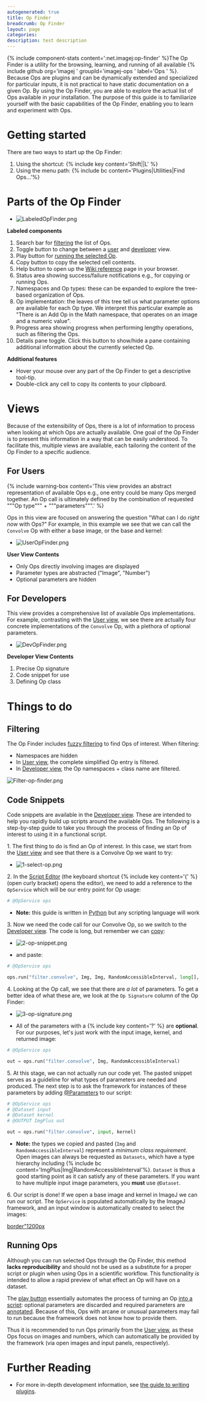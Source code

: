 ```yaml
---
autogenerated: true
title: Op Finder
breadcrumb: Op Finder
layout: page
categories: 
description: test description
---
```


{% include component-stats content=':net.imagej:op-finder' %}The Op Finder is a utility for the browsing, learning, and running of all available {% include github org='imagej ' groupId='imagej-ops ' label='Ops ' %}. Because Ops are plugins and can be dynamically extended and specialized for particular inputs, it is not practical to have static documentation on a given Op. By using the Op Finder, you are able to explore the actual list of Ops available in *your* installation. The purpose of this guide is to familiarize yourself with the basic capabilities of the Op Finder, enabling you to learn and experiment with Ops.

# Getting started

There are two ways to start up the Op Finder:

1.  Using the shortcut: {% include key content='Shift||L' %}
2.  Using the menu path: {% include bc content='Plugins|Utilities|Find Ops...'%}

# Parts of the Op Finder

  -   
    ![LabeledOpFinder.png](/images/pages/LabeledOpFinder.png "LabeledOpFinder.png")

**Labeled components**

1.  Search bar for [filtering](#Filtering "wikilink") the list of Ops.
2.  Toggle button to change between a [user](#For_Users "wikilink") and [developer](#For_Developers "wikilink") view.
3.  Play button for [running the selected Op](#Running_Ops "wikilink").
4.  Copy button to copy the selected cell contents.
5.  Help button to open up the [Wiki reference](ImageJ_Ops "wikilink") page in your browser.
6.  Status area showing success/failure notifications e.g., for copying or running Ops.
7.  Namespaces and Op types: these can be expanded to explore the tree-based organization of Ops.
8.  Op implementation: the leaves of this tree tell us what parameter options are available for each Op type. We interpret this particular example as "There is an Add Op in the Math namespace, that operates on an image and a numeric value".
9.  Progress area showing progress when performing lengthy operations, such as filtering the Ops.
10. Details pane toggle. Click this button to show/hide a pane containing additional information about the currently selected Op.

**Additional features**

  - Hover your mouse over any part of the Op Finder to get a descriptive tool-tip.
  - Double-click any cell to copy its contents to your clipboard.

# Views

Because of the extensibility of Ops, there is a lot of information to process when looking at which Ops are actually available. One goal of the Op Finder is to present this information in a way that can be easily understood. To facilitate this, multiple views are available, each tailoring the content of the Op Finder to a specific audience.

## For Users

{% include warning-box content='This view provides an abstract representation of available Ops e.g., one entry could be many Ops merged together. An Op call is ultimately defined by the combination of requested """Op type""" + """parameters""".' %}

Ops in this view are focused on answering the question "What can I do *right now* with Ops?" For example, in this example we see that we can call the `Convolve` Op with either a base image, or the base and kernel:

  -   
    ![UserOpFinder.png](/images/pages/UserOpFinder.png "UserOpFinder.png")

**User View Contents**

  - Only Ops directly involving images are displayed
  - Parameter types are abstracted ("Image", "Number")
  - Optional parameters are hidden

## For Developers

This view provides a comprehensive list of available Ops implementations. For example, contrasting with the [User view](#For_Users "wikilink"), we see there are actually four concrete implementations of the `Convolve` Op, with a plethora of optional parameters.

  -   
    ![DevOpFinder.png](/images/pages/DevOpFinder.png "DevOpFinder.png")

**Developer View Contents**

1.  Precise Op signature
2.  Code snippet for use
3.  Defining Op class

# Things to do

## Filtering

The Op Finder includes [fuzzy filtering](Wikipedia_Approximate_string_matching "wikilink") to find Ops of interest. When filtering:

  - Namespaces are hidden
  - In [User view](#For_Users "wikilink"), the complete simplified Op entry is filtered.
  - In [Developer view](#For_Developers "wikilink"), the Op namespaces + class name are filtered.

![Filter-op-finder.png](/images/pages/Filter-op-finder.png "Filter-op-finder.png")

## Code Snippets

Code snippets are available in the [Developer view](#For_Developers "wikilink"). These are intended to help you rapidly build up scripts around the available Ops. The following is a step-by-step guide to take you through the process of finding an Op of interest to using it in a functional script.

1\. The first thing to do is find an Op of interest. In this case, we start from the [User view](#For_Users "wikilink") and see that there is a Convolve Op we want to try:

  -   
    ![1-select-op.png](/images/pages/1-select-op.png "1-select-op.png")

2\. In the [Script Editor](Script_Editor "wikilink") (the keyboard shortcut {% include key content='{' %} (open curly bracket) opens the editor), we need to add a reference to the `OpService` which will be our entry point for Op usage:

``` python
# @OpService ops
```

  -   
    **Note:** this guide is written in [Python](Jython_Scripting "wikilink") but any scripting language will work

3\. Now we need the code call for our Convolve Op, so we switch to the [Developer view](#For_Developers "wikilink"). The code is long, but remember we can [copy](#Parts_of_the_Op_Finder "wikilink"):

  -   
    ![2-op-snippet.png](/images/pages/2-op-snippet.png "2-op-snippet.png")

<!-- end list -->

  -   
    and paste:

<!-- end list -->

``` python
# @OpService ops

ops.run("filter.convolve", Img, Img, RandomAccessibleInterval, long[], OutOfBoundsFactory, OutOfBoundsFactory, RealType, ImgFactory)
```

4\. Looking at the Op call, we see that there are *a lot* of parameters. To get a better idea of what these are, we look at the `Op Signature` column of the Op Finder:

  -   
    ![3-op-signature.png](/images/pages/3-op-signature.png "3-op-signature.png")

<!-- end list -->

  -   
    All of the parameters with a {% include key content='?' %} are **optional**. For our purposes, let's just work with the input image, kernel, and returned image:

<!-- end list -->

``` python
# @OpService ops

out = ops.run("filter.convolve", Img, RandomAccessibleInterval)
```

5\. At this stage, we can not actually run our code yet. The pasted snippet serves as a guideline for what types of parameters are needed and produced. The next step is to ask the framework for instances of these parameters by adding [@Parameters](Script_parameters "wikilink") to our script:

``` python
# @OpService ops
# @Dataset input
# @Dataset kernel
# @OUTPUT ImgPlus out

out = ops.run("filter.convolve", input, kernel)
```

  -   
    **Note:** the types we copied and pasted (`Img` and `RandomAccessibleInterval`) represent a *minimum class requirement*. Open images can always be requested as `Datasets`, which have a type hierarchy including {% include bc content='ImgPlus|Img|RandomAccessibleInterval'%}. `Dataset` is thus a good starting point as it can satisfy any of these parameters. If you want to have multiple input image parameters, you **must** use `@Dataset`.

6\. Our script is done\! If we open a base image and kernel in ImageJ we can run our script. The `OpService` is populated automatically by the ImageJ framework, and an input window is automatically created to select the images:

[border"1200px](File_4-run-op.png "wikilink")

## Running Ops

Although you can run selected Ops through the Op Finder, this method **lacks reproducibility** and should not be used as a substitute for a proper script or plugin when using Ops in a scientific workflow. This functionality *is* intended to allow a rapid preview of what effect an Op will have on a dataset.

The [play button](#Parts_of_the_Op_Finder "wikilink") essentially automates the process of turning an Op [into a script](#Code_Snippets "wikilink"): optional parameters are discarded and required parameters are [annotated](Script_parameters "wikilink"). Because of this, Ops with arcane or unusual parameters may fail to run because the framework does not know how to provide them.

Thus it is recommended to run Ops primarily from the [User view](#For_Users "wikilink"), as these Ops focus on images and numbers, which can automatically be provided by the framework (via open images and input panels, respectively).

# Further Reading

  - For more in-depth development information, see [the guide to writing plugins](Writing_plugins "wikilink").
